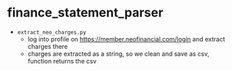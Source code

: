 # finance_statement_parser

- `extract_neo_charges.py`
    - log into profile on https://member.neofinancial.com/login and extract charges there
    - charges are extracted as a string, so we clean and save as csv, function returns the csv
